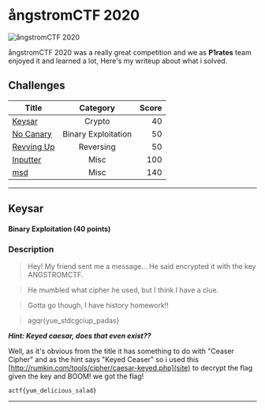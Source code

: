 # ångstromCTF 2020
![ångstromCTF 2020](https://github.com/Abd-Elrahman-Nasr/ctf-writeups/blob/master/%C3%A5ngstromCTF%202020/angstromCTF2020.png)

ångstromCTF 2020 was a really great competition and we as **P1rates** team enjoyed it and learned a lot, Here's my writeup about what i solved.

## Challenges

| Title                              | Category                        | Score |
| ---------------------------------- |:-------------------------------:| -----:|
|    [Keysar](#Keysar)               |   Crypto                        | 40    |
|    [No Canary](#no-canary)         |   Binary Exploitation           | 50    |
|    [Revving Up](#revving-up)       |   Reversing                     | 50    |
|    [Inputter](#inputter)           |   Misc                          | 100   |
|    [msd](#msd)                     |   Misc                          | 140   |

<hr />

## Keysar
#### Binary Exploitation (40 points)

### Description
> Hey! My friend sent me a message... He said encrypted it with the key ANGSTROMCTF.

> He mumbled what cipher he used, but I think I have a clue.

> Gotta go though, I have history homework!!

> agqr{yue_stdcgciup_padas}

***Hint: Keyed caesar, does that even exist??***

Well, as it's obvious from the title it has something to do with "Ceaser Cipher" and as the hint says "Keyed Ceaser" so i used this [http://rumkin.com/tools/cipher/caesar-keyed.php](site) to decrypt the flag given the key and BOOM! we got the flag!

```
actf{yum_delicious_salad}
```

<hr />
